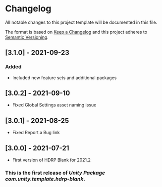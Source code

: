# Changelog
All notable changes to this project template will be documented in this file.

The format is based on [Keep a Changelog](http://keepachangelog.com/en/1.0.0/)
and this project adheres to [Semantic Versioning](http://semver.org/spec/v2.0.0.html).

## [3.1.0] - 2021-09-23

### Added
- Included new feature sets and additional packages

## [3.0.2] - 2021-09-10
- Fixed Global Settings asset naming issue

## [3.0.1] - 2021-08-25
- Fixed Report a Bug link

## [3.0.0] - 2021-07-21
- First version of HDRP Blank for 2021.2

### This is the first release of *Unity Package com.unity.template.hdrp-blank*.
